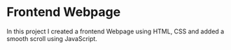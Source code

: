 # Frontend Webpage
In this project I created a frontend Webpage using HTML, CSS and added a smooth scroll using JavaScript. 
